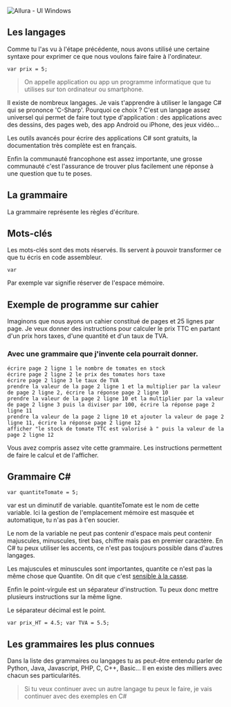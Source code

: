 ![Allura - UI Windows](https://user-images.githubusercontent.com/107787061/174484834-95f8fb5b-dd6a-4aae-9fb1-33813a243090.png)

## Les langages

Comme tu l'as vu à l'étape précédente, nous avons utilisé une certaine syntaxe pour exprimer ce que nous voulons faire faire à l'ordinateur.

```
var prix = 5;
```

> On appelle application ou app un programme informatique que tu utilises sur ton ordinateur ou smartphone.

Il existe de nombreux langages. Je vais t'apprendre à utiliser le langage C# qui se prononce 'C-Sharp'. Pourquoi ce choix ? C'est un langage assez universel qui permet de faire tout type d'application : des applications avec des dessins, des pages web, des app Android ou iPhone, des jeux vidéo...

Les outils avancés pour écrire des applications C# sont gratuits, la documentation très complète est en français.

Enfin la communauté francophone est assez importante, une grosse communauté c'est l'assurance de trouver plus facilement une réponse à une question que tu te poses.

## La grammaire

La grammaire représente les règles d'écriture.

## Mots-clés

Les mots-clés sont des mots réservés. Ils servent à pouvoir transformer ce que tu écris en code assembleur.

```
var
```

Par exemple var signifie réserver de l'espace mémoire.

## Exemple de programme sur cahier

Imaginons que nous ayons un cahier constitué de pages et 25 lignes par page. Je veux donner des instructions pour calculer le prix TTC en partant d'un prix hors taxes, d'une quantité et d'un taux de TVA.

### Avec une grammaire que j'invente cela pourrait donner.

```
écrire page 2 ligne 1 le nombre de tomates en stock
écrire page 2 ligne 2 le prix des tomates hors taxe
écrire page 2 ligne 3 le taux de TVA
prendre la valeur de la page 2 ligne 1 et la multiplier par la valeur de page 2 ligne 2, écrire la réponse page 2 ligne 10
prendre la valeur de la page 2 ligne 10 et la multiplier par la valeur de page 2 ligne 3 puis la diviser par 100, écrire la réponse page 2 ligne 11
prendre la valeur de la page 2 ligne 10 et ajouter la valeur de page 2 ligne 11, écrire la réponse page 2 ligne 12
afficher "le stock de tomate TTC est valorisé à " puis la valeur de la page 2 ligne 12
```

Vous avez compris assez vite cette grammaire. Les instructions permettent de faire le calcul et de l'afficher.

## Grammaire C#

```
var quantiteTomate = 5;
```

var est un diminutif de variable. quantiteTomate est le nom de cette variable. Ici la gestion de l'emplacement mémoire est masquée et automatique, tu n'as pas à t'en soucier.

Le nom de la variable ne peut pas contenir d'espace mais peut contenir majuscules, minuscules, tiret bas, chiffre mais pas en premier caractère. En C# tu peux utiliser les accents, ce n'est pas toujours possible dans d'autres langages.

Les majuscules et minuscules sont importantes, quantite ce n'est pas la même chose que Quantite. On dit que c'est [sensible à la casse](https://fr.wikipedia.org/wiki/Sensibilit%C3%A9_%C3%A0_la_casse).

Enfin le point-virgule est un séparateur d'instruction. Tu peux donc mettre plusieurs instructions sur la même ligne.

Le séparateur décimal est le point.

```
var prix_HT = 4.5; var TVA = 5.5;
```

## Les grammaires les plus connues

Dans la liste des grammaires ou langages tu as peut-être entendu parler de Python, Java, Javascript, PHP, C, C++, Basic... Il en existe des milliers avec chacun ses particularités.

> Si tu veux continuer avec un autre langage tu peux le faire, je vais continuer avec des exemples en C#
